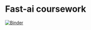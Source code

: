 # Fast-ai coursework
[![Binder](https://mybinder.org/badge_logo.svg)](https://mybinder.org/v2/gh/prhunt8/fast-ai/main?urlpath=%2Fvoila%2Frender%2Fbear_webapp.ipynb)
